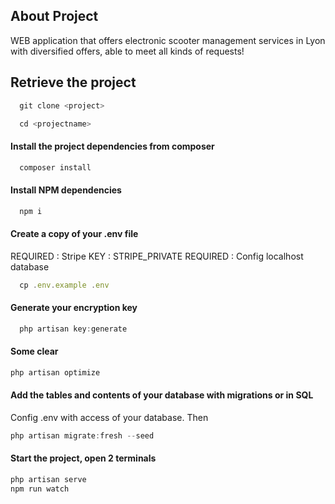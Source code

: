 
## About Project

WEB application that offers electronic scooter management services in Lyon with diversified offers, able to meet all kinds of requests!

## Retrieve the project

```javascript
  git clone <project>
```

```javascript
  cd <projectname>
```

#### Install the project dependencies from composer

```javascript
  composer install
```

#### Install NPM dependencies

```javascript
  npm i
```

#### Create a copy of your .env file

REQUIRED : Stripe KEY : STRIPE_PRIVATE
REQUIRED : Config localhost database

```javascript
  cp .env.example .env
```

#### Generate your encryption key

```javascript
  php artisan key:generate
```

#### Some clear

```javascript
php artisan optimize
```

#### Add the tables and contents of your database with migrations or in SQL

Config .env with access of your database. Then
```javascript
php artisan migrate:fresh --seed
```

#### Start the project, open 2 terminals

```sh
php artisan serve
npm run watch
```
